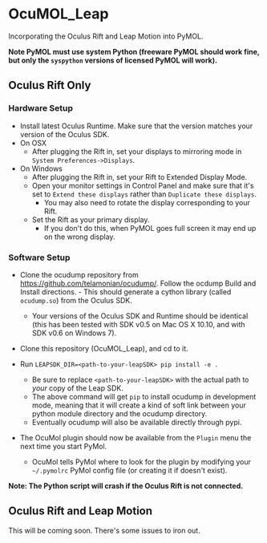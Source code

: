 # OcuMOL_Leap
Incorporating the Oculus Rift and Leap Motion into PyMOL.

**Note PyMOL must use system Python (freeware PyMOL should work fine, but only the `syspython` versions of licensed PyMOL will work).**

## Oculus Rift Only
### Hardware Setup
- Install latest Oculus Runtime. Make sure that the version matches your version of the Oculus SDK.
- On OSX
  - After plugging the Rift in, set your displays to mirroring mode in `System Preferences->Displays`.
- On Windows
  - After plugging the Rift in, set your Rift to Extended Display Mode.
  - Open your monitor settings in Control Panel and make sure that it's set to `Extend these displays` rather than `Duplicate these displays`.
    - You may also need to rotate the display corresponding to your Rift.
  - Set the Rift as your primary display.
    - If you don't do this, when PyMOL goes full screen it may end up on the wrong display.

### Software Setup
- Clone the ocudump repository from https://github.com/telamonian/ocudump/. Follow the ocdump Build and Install directions.     - This should generate a cython library (called `ocudump.so`) from the Oculus SDK. 
  - Your versions of the Oculus SDK and Runtime should be identical (this has been tested with SDK v0.5 on Mac OS X 10.10, and with SDK v0.6 on Windows 7).

- Clone this repository (OcuMOL_Leap), and cd to it.
- Run `LEAPSDK_DIR=<path-to-your-leapSDK> pip install -e .`
  - Be sure to replace `<path-to-your-leapSDK>` with the actual path to *your* copy of the Leap SDK.
  - The above command will get `pip` to install ocudump in development mode, meaning that it will create a kind of soft link between your python module directory and the ocudump directory.
  - Eventually ocudump will also be available directly through pypi.
- The OcuMol plugin should now be available from the `Plugin` menu the next time you start PyMol.
  - OcuMol tells PyMol where to look for the plugin by modifying your `~/.pymolrc` PyMol config file (or creating it if doesn't exist). 

**Note: The Python script will crash if the Oculus Rift is not connected.**

## Oculus Rift and Leap Motion
This will be coming soon. There's some issues to iron out.
